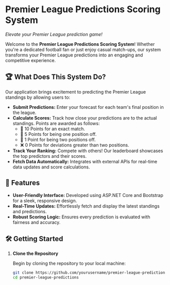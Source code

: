 # Premier League Predictions Scoring System

*Elevate your Premier League prediction game!*

Welcome to the **Premier League Predictions Scoring System**! Whether you're a dedicated football fan or just enjoy casual match-ups, our system transforms your Premier League predictions into an engaging and competitive experience.

## 🏆 What Does This System Do?

Our application brings excitement to predicting the Premier League standings by allowing users to:

- **Submit Predictions:** Enter your forecast for each team's final position in the league.
- **Calculate Scores:** Track how close your predictions are to the actual standings. Points are awarded as follows:
  - 🥇 10 Points for an exact match.
  - 🥈 5 Points for being one position off.
  - 🥉 1 Point for being two positions off.
  - ❌ 0 Points for deviations greater than two positions.
- **Track Your Ranking:** Compete with others! Our leaderboard showcases the top predictors and their scores.
- **Fetch Data Automatically:** Integrates with external APIs for real-time data updates and score calculations.

## 🚀 Features

- **User-Friendly Interface:** Developed using ASP.NET Core and Bootstrap for a sleek, responsive design.
- **Real-Time Updates:** Effortlessly fetch and display the latest standings and predictions.
- **Robust Scoring Logic:** Ensures every prediction is evaluated with fairness and accuracy.

## 🛠️ Getting Started

1. **Clone the Repository**

   Begin by cloning the repository to your local machine:

   ```bash
   git clone https://github.com/yourusername/premier-league-predictions.git
   cd premier-league-predictions
